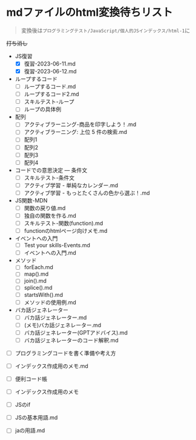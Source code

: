 # mdファイルのhtml変換待ちリスト
>変換後は`プログラミングテスト/JavaScript/個人的JSインデックス/html-1`に

~~打ち消し~~
- JS復習
  - [x] 復習-2023-06-11.md
  - [x] 復習-2023-06-12.md

- ループするコード
  - [ ] ループするコード.md
  - [ ] ループするコード2.md
  - [ ] スキルテスト-ループ
  - [ ] ループの具体例
- 配列
  - [ ] アクティブラーニング-商品を印字しよう！.md
  - [ ] アクティブラーニング: 上位 5 件の検索.md
  - [ ] 配列1
  - [ ] 配列2
  - [ ] 配列3
  - [ ] 配列4
- コードでの意思決定 — 条件文
  - [ ] スキルテスト-条件文
  - [ ] アクティブ学習 - 単純なカレンダー.md
  - [ ] アクティブ学習 - もっとたくさんの色から選ぶ！.md
- JS関数-MDN
  - [ ] 関数の戻り値.md
  - [ ] 独自の関数を作る.md
  - [ ] スキルテスト-関数(function).md
  - [ ] functionのhtmlページ向けメモ.md
- イベントへの入門
  - [ ] Test your skills-Events.md
  - [ ] イベントへの入門.md
- メソッド
  - [ ] forEach.md
  - [ ] map().md
  - [ ] join().md
  - [ ] splice().md
  - [ ] startsWith().md
  - [ ] メソッドの使用例.md
- バカ話ジェネレーター
  - [ ] バカ話ジェネレーター.md
  - [ ] (メモ)バカ話ジェネレーター.md
  - [ ] バカ話ジェネレーター(GPTアドバイス).md
  - [ ] バカ話ジェネレーターのコード解釈.md
- [ ] プログラミングコードを書く準備や考え方
- [ ] インデックス作成用のメモ.md
- [ ] 便利コード帳
- [ ] インデックス作成用のメモ
- [ ] JSのif
- [ ] JSの基本用語.md
- [ ] jaの用語.md

